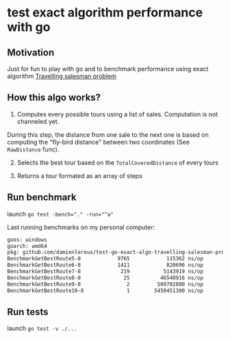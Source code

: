 # test exact algorithm performance with go

## Motivation

Just for fun to play with go and to benchmark performance using exact algorithm [Travelling salesman problem](https://en.wikipedia.org/wiki/Travelling_salesman_problem#Exact_algorithms)

## How this algo works?

1) Computes every possible tours using a list of sales. Computation is not channeled yet.

During this step, the distance from one sale to the next one is based on computing the "fly-bird distance" between two coordinates (See `RawDistance` func).

2) Selects the best tour based on the `TotalCoveredDistance` of every tours

3) Returns a tour formated as an array of steps

## Run benchmark

launch `go test -bench="." -run="^a"`

Last running benchmarks on my personal computer:

```bash
goos: windows
goarch: amd64
pkg: github.com/damienleroux/test-go-exact-algo-travelling-salesman-problem
BenchmarkGetBestRoute5-8            9765            115362 ns/op
BenchmarkGetBestRoute6-8            1411            820696 ns/op
BenchmarkGetBestRoute7-8             219           5143919 ns/op
BenchmarkGetBestRoute8-8              25          46540916 ns/op
BenchmarkGetBestRoute9-8               2         509702800 ns/op
BenchmarkGetBestRoute10-8              1        5450451300 ns/op
```

## Run  tests

launch `go test -v ./...`

